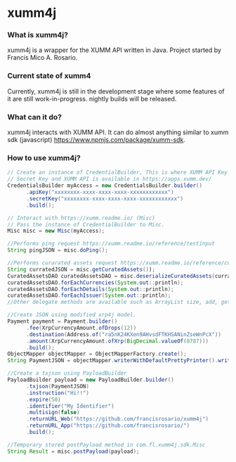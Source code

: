 xumm4j
=====

### What is xumm4j?
xumm4j is a wrapper for the XUMM API written in Java. Project started by Francis Mico A. Rosario.

### Current state of xumm4
Currently, xumm4j is still in the development stage where some features of it are still work-in-progress. nightly builds will be released.

### What can it do?
xumm4j interacts with XUMM API. It can do almost anything similar to xumm sdk (javascript) https://www.npmjs.com/package/xumm-sdk.

### How to use xumm4j?
```java
// Create an instance of CredentialBuilder, This is where XUMM API Key and SecretKey are stored.
// Secret Key and XUMM API is available in https://apps.xumm.dev/
CredentialsBuilder myAccess = new CredentialsBuilder.builder()
      .apiKey("xxxxxxxx-xxxx-xxxx-xxxx-xxxxxxxxxxxx")
      .secretKey("xxxxxxxx-xxxx-xxxx-xxxx-xxxxxxxxxxxx")
      .build();

// Interact with https://xumm.readme.io/ (Misc)
// Pass the instance of CredentialBuilder to Misc.
Misc misc = new Misc(myAccess);

//Performs ping request https://xumm.readme.io/reference/testinput
String pingJSON = misc.doPing();

//Performs curarated assets request https://xumm.readme.io/reference/curated-assets
String curratedJSON = misc.getCuratedAssets());
CuratedAssetsDAO curatedAssetsDAO = misc.deserializeCuratedAssets(curratedJSON);
curatedAssetsDAO.forEachCurrencies(System.out::println);
curatedAssetsDAO.forEachDetails(System.out::println);
curatedAssetsDAO.forEachIssuer(System.out::println);
//Other delegate methods are available such as ArrayList size, add, get.

//Create JSON using modified xrp4j model.
Payment payment = Payment.builder()
      .fee(XrpCurrencyAmount.ofDrops(12))
      .destination(Address.of("ra5nK24KXen9AHvsdFTKHSANinZseWnPcX"))
      .amount(XrpCurrencyAmount.ofXrp(BigDecimal.valueOf(8787)))
      .build();
ObjectMapper objectMapper = ObjectMapperFactory.create();
String PaymentJSON = objectMapper.writerWithDefaultPrettyPrinter().writeValueAsString(payment);

//Create a txjson using PayloadBuilder
PayloadBuilder payload = new PayloadBuilder.builder()
      .txjson(PaymentJSON)
      .instruction("Hi!!")
      .expire(50)
      .identifier("My Identifier")
      .multisign(false)
      .returnURL_Web("https://github.com/francisrosario/xumm4j")
      .returnURL_App("https://github.com/francisrosario/")
      .build();

//Temporary stored postPayload method in com.fl.xumm4j.sdk.Misc
String Result = misc.postPayload(payload);
```
